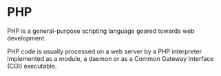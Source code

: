 # PHP

PHP is a general-purpose scripting language geared towards web development.

PHP code is usually processed on a web server by a PHP interpreter implemented as a module, a daemon or as a Common Gateway Interface (CGI) executable.